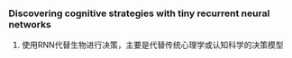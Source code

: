 ### Discovering cognitive strategies with tiny recurrent neural networks
1. 使用RNN代替生物进行决策，主要是代替传统心理学或认知科学的决策模型